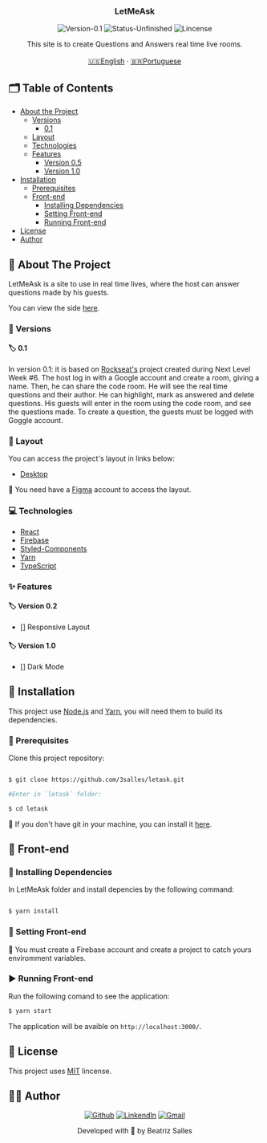 <p align="center">
  <h3 align="center">LetMeAsk</h3>

<p align="center">
  <img src="https://img.shields.io/static/v1?label=Version&message=1.0&color=7159c1" alt="Version-0.1" />
  <img src="https://img.shields.io/badge/status-unfinished-orange" alt="Status-Unfinished "/>
  <img src="https://img.shields.io/static/v1?label=Lincense&message=MIT&color=0000ff " alt="Lincense" />
</p>

<p align="center">
    This site is to create Questions and Answers real time live rooms.
    <br />
    <br />
    <a href="README.md">🇺🇸English</a>
    ·
    <a href="README-pt.md">🇧🇷Portuguese</a>
  </p>
</p>

<!-- TABLE OF CONTENTS -->
## 🗂 Table of Contents

* [About the Project](#book-about-the-project)
  * [Versions](#bookmark-tabs-versions)
    * [0.1](#label-0.1)
  * [Layout](#art-layout)
  * [Technologies](#computer-technologies)
  * [Features](#sparkles-features)
    * [Version 0.5](#label-version-1.0)
    * [Version 1.0](#label-version-1.5)
* [Installation](#bricks-installation)
  * [Prerequisites](#construction-prerequisites)
  * [Front-end](#lipstick-front-end)
    * [Installing Dependencies](#construction-installing-dependencies)
    * [Setting Front-end](#wrench-setting-front-end)
    * [Running Front-end](#arrow_forward-running-front-end)
* [License](#page_facing_up-license)
* [Author](#woman_technologist-author)

## :book: About The Project

LetMeAsk is a site to use in real time lives, where the host can answer questions 
made by his guests.

You can view the side [here](https://letask-eb0a8.web.app).

### :bookmark_tabs: Versions

#### :label: 0.1

In version 0.1: it is based on [Rockseat's](https://rocketseat.com.br) project 
created during Next Level Week #6. 
The host log in with a Google account and create a room, giving a name. Then, he
can share the code room. He will see the real time questions and their author. 
He can highlight, mark as answered and delete questions.
His guests will enter in the room using the code room, and see the questions made.
To create a question, the guests must be logged with Goggle account.

### :art: Layout

You can access the project's layout in links below:

* [Desktop](https://www.figma.com/file/u0BQK8rCf2KgzcukdRRCWh/Letmeask/duplicate)


🚨 You need have a [Figma](https://www.figma.com) account to access the layout.

### :computer: Technologies


* [React](https://reactjs.org)
* [Firebase](https://firebase.google.com)
* [Styled-Components](https://styled-components.com)
* [Yarn](https://yarnpkg.com)
* [TypeScript](https://www.typescriptlang.org)

### :sparkles: Features

#### :label: Version 0.2

  - [] Responsive Layout

#### :label: Version 1.0

  - [] Dark Mode


## :bricks: Installation

This project use [Node.js](https://nodejs.org/en/) and [Yarn](https://yarnpkg.com), you will need them to build its dependencies.

### :construction: Prerequisites

Clone this project repository:
```bash

$ git clone https://github.com/3salles/letask.git

#Enter in `letask` folder:

$ cd letask
```

🚨 If you don't have git in your machine, you can install it [here](https://git-scm.com/downloads).

## :lipstick: Front-end

### :construction: Installing Dependencies

In LetMeAsk folder and install depencies by the following command:

```bash

$ yarn install

```

### :wrench: Setting Front-end

🚨 You must create a Firebase account and create a project to catch yours enviromment
variables.

### :arrow_forward: Running Front-end

Run the following comand to see the application:

```bash
$ yarn start
```

The application will be avaible on `http://localhost:3000/`.

## :page_facing_up: License

This project uses [MIT]() lincense.

## :woman_technologist: Author
<p align="center">
  <a href="https://github.com/3salles"><img src="https://img.shields.io/badge/-Github-000?style=flat-square&logo=Github&logoColor=white&link=https://github.com/3salles" alt="Github" /></a>
  <a href="https://www.linkedin.com/in/beatriz-salles-b701a31a6/"><img src="https://img.shields.io/badge/-LinkedIn-blue?style=flat-square&logo=Linkedin&logoColor=white&link=https://www.linkedin.com/in/beatriz-salles-b701a31a6" alt="LinkendIn" /></a>
  <a href="mailto:beatrizsallesss@gmail.com"><img src="https://img.shields.io/badge/-Gmail-c14438?style=flat-square&logo=Gmail&logoColor=white&link=mailto:beatrizsallesss@gmail.com" alt="Gmail" /></a>
</p>

<p align="center">Developed with 💜 by Beatriz Salles</p>
